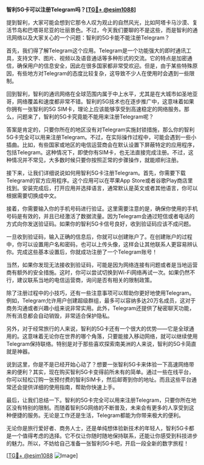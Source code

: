 **智利5G卡可以注册Telegram吗？[[TG💪+ @esim1088](https://t.me/s/esim1088)]**

提到智利，大家可能会想到它那令人叹为观止的自然风光，比如阿塔卡马沙漠、复活节岛和巴塔哥尼亚的壮丽景色。不过，今天我们要聊的不是这些，而是智利的通讯网络以及大家关心的一个问题：智利的5G卡能不能注册Telegram？

首先，我们得了解Telegram这个应用。Telegram是一个功能强大的即时通讯工具，支持文字、图片、视频以及语音通话等多种形式的交流。它的特点是加密通信，确保用户的信息安全，因此在很多国家都非常受欢迎。但是，由于某些特殊原因，有些地方对Telegram的态度比较复杂，这导致不少人在使用时会遇到一些限制。

回到智利，智利的通讯网络在全球范围内属于中上水平，尤其是在大城市如圣地亚哥，网络覆盖和速度都非常不错。智利的5G技术也在逐步推广中，这意味着如果你拥有一张智利的5G SIM卡，理论上应该能够享受到高速稳定的网络服务。那么，问题来了，智利的5G卡究竟能不能用来注册Telegram呢？

答案是肯定的，只要你所在的地区没有对Telegram实施封锁措施，那么你的智利5G卡完全可以用来注册Telegram。不过，在实际操作过程中，可能会遇到一些小插曲。比如，有些国家或地区的电信运营商会在默认设置下屏蔽特定的应用程序，包括Telegram。这种情况下，即使你有SIM卡，也无法直接完成注册。不过，这种情况并不常见，大多数时候只要你按照正常的步骤操作，就能顺利注册。

接下来，让我们详细说说如何用智利5G卡注册Telegram。首先，你需要下载Telegram的官方应用程序。这个应用可以在苹果App Store或者谷歌Play商店里找到。安装完成后，打开应用并选择语言，通常默认是英文或者其他语言，你可以根据需要切换成中文。

接着，你需要输入你的手机号码进行验证。这里需要注意的是，确保你使用的手机号码是有效的，并且已经激活了数据流量。因为Telegram会通过短信或者电话的方式向你发送验证码。如果你的智利5G卡信号良好，收到验证码应该不成问题。

一旦收到验证码，输入正确的信息后，你就可以创建账户了。在创建账户的过程中，你可以设置用户名和密码，也可以上传头像，这样会让其他联系人更容易辨认你。完成这些基本设置后，你就成功注册了一个Telegram账号！

当然，如果你发现无法接收到验证码，可能是因为网络连接有问题或者是当地运营商有额外的安全措施。这时，你可以尝试切换到Wi-Fi网络再试一次。如果仍然不行，建议联系当地的电信运营商，询问是否有相关的限制政策。

除了注册过程中的小技巧，还有一些注意事项可以帮助你更好地使用Telegram。例如，Telegram允许用户创建超级群组，最多可以容纳多达20万名成员，这对于商务沟通或者兴趣小组来说非常实用。此外，Telegram还提供了秘密聊天功能，所有消息都会自动销毁，非常适合保护隐私。

另外，对于经常旅行的人来说，智利的5G卡还有一个很大的优势——它是全球通用的。这意味着无论你在世界的哪个角落，只要能接入移动网络，就可以继续使用Telegram保持联络。特别是对于那些喜欢探索南美洲的人来说，智利的5G卡简直就是神器。

说到这里，你是不是已经开始心动了？想要一张智利5G卡来体验一下高速网络带来的便利？其实，现在购买智利5G卡变得前所未有的简单。通过一些在线平台，你可以轻松订购一张预付费的智利SIM卡，然后邮寄到你的地址。而且这些平台通常还会提供详细的使用指南，帮助你快速上手。

最后，让我们总结一下。智利的5G卡完全可以用来注册Telegram，只要你所在地区没有特别的限制。而随着智利5G网络的不断普及，未来会有更多的人享受到这种便捷的服务。无论是工作还是生活，Telegram都能为你带来极大的便利。

无论你是旅行爱好者、商务人士，还是单纯想体验新技术的年轻人，智利5G卡都是一个值得考虑的选择。它不仅让你随时随地保持联系，还能让你感受到科技进步的魅力。所以，不妨给自己准备一张智利5G卡吧，开启一段全新的数字旅程！

[[TG💪+ @esim1088](https://t.me/s/esim1088) ![Image](https://i.postimg.cc/4NQfJmqS/Snipaste-2025-05-13-00-14-12.png)]